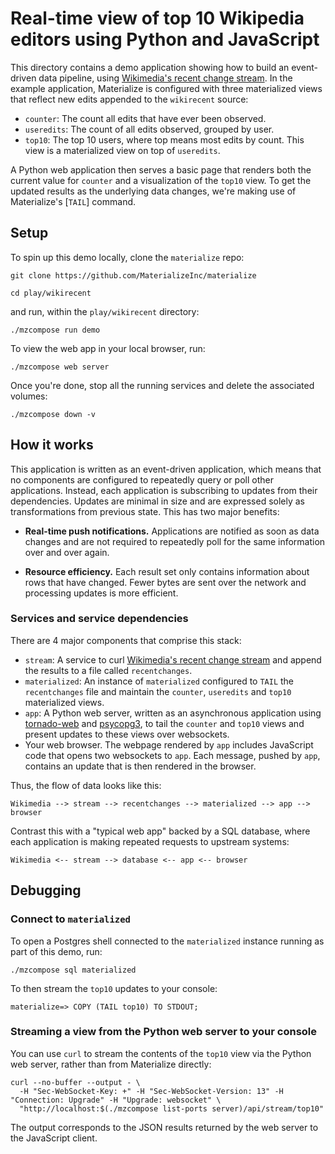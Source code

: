 # Real-time view of top 10 Wikipedia editors using Python and JavaScript

This directory contains a demo application showing how to build an
event-driven data pipeline, using [Wikimedia's recent change stream]. In the example application, Materialize is configured with three materialized views that reflect new edits appended to the `wikirecent` source:

- `counter`: The count all edits that have ever been observed.
- `useredits`: The count of all edits observed, grouped by user.
- `top10`: The top 10 users, where top means most edits by count. This view is a materialized view on top of `useredits`.

A Python web application then serves a basic page that renders both the
current value for `counter` and a visualization of the `top10` view. To get the updated results as the underlying data changes, we're making use of Materialize's [`TAIL`] command.

## Setup

To spin up this demo locally, clone the `materialize` repo:

```
git clone https://github.com/MaterializeInc/materialize

cd play/wikirecent
```

and run, within the `play/wikirecent` directory:

```
./mzcompose run demo
```

To view the web app in your local browser, run:

```
./mzcompose web server
```

Once you're done, stop all the running services and delete the
associated volumes:

```
./mzcompose down -v
```

## How it works

This application is written as an event-driven application, which means that no components are configured to repeatedly query or poll other applications.
Instead, each application is subscribing to updates from their dependencies.
Updates are minimal in size and are expressed solely as transformations from
previous state. This has two major benefits:

- **Real-time push notifications.** Applications are notified as soon as data
  changes and are not required to repeatedly poll for the same information over
  and over again.

- **Resource efficiency.** Each result set only contains information about
  rows that have changed. Fewer bytes are sent over the network and processing
  updates is more efficient.

### Services and service dependencies

There are 4 major components that comprise this stack:

- `stream`: A service to curl [Wikimedia's recent change stream] and append the results to a file called `recentchanges`.
- `materialized`: An instance of `materialized` configured to `TAIL` the
  `recentchanges` file and maintain the `counter`, `useredits` and `top10`
  materialized views.
- `app`: A Python web server, written as an asynchronous application using
  [tornado-web] and [psycopg3], to tail the `counter` and `top10` views and
  present updates to these views over websockets.
- Your web browser. The webpage rendered by `app` includes JavaScript code
  that opens two websockets to `app`. Each message, pushed by `app`, contains an
  update that is then rendered in the browser.

Thus, the flow of data looks like this:

    Wikimedia --> stream --> recentchanges --> materialized --> app --> browser

Contrast this with a "typical web app" backed by a SQL database, where each application is making
repeated requests to upstream systems:

    Wikimedia <-- stream --> database <-- app <-- browser

## Debugging

### Connect to `materialized`

To open a Postgres shell connected to the `materialized` instance running as
part of this demo, run:

```
./mzcompose sql materialized
```

To then stream the `top10` updates to your console:

```
materialize=> COPY (TAIL top10) TO STDOUT;
```

### Streaming a view from the Python web server to your console

You can use `curl` to stream the contents of the `top10` view via the Python web server,
rather than from Materialize directly:

```
curl --no-buffer --output - \
  -H "Sec-WebSocket-Key: +" -H "Sec-WebSocket-Version: 13" -H "Connection: Upgrade" -H "Upgrade: websocket" \
  "http://localhost:$(./mzcompose list-ports server)/api/stream/top10"
```

The output corresponds to the JSON results returned by the web server to the
JavaScript client.

[TAIL]: https://materialize.com/docs/sql/tail/
[wikimedia's recent change stream]: https://stream.wikimedia.org/v2/stream/recentchange
[tornado-web]: https://www.tornadoweb.org/en/stable/
[psycopg3]: https://www.psycopg.org/psycopg3/
[asyncpg]: https://github.com/MagicStack/asyncpg
